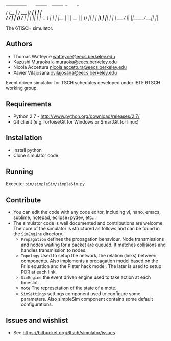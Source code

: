     _________    _____  _____ _    _    
   / /__   __|_ / ____|/ ____| |  | |   
  / /_  | |  (_) (___ | |    | |__| |
 | '_ \ | |  | |\___ \| |    |  __  |
 | (_) || |  | |____) | |____| |  | |
  \___/ |_|  |_|_____/ \_____|_|  |_|

The 6TiSCH simulator.

Authors
-------

* Thomas Watteyne <watteyne@eecs.berkeley.edu>
* Kazushi Muraoka <k-muraoka@eecs.berkeley.edu>
* Nicola Accettura <nicola.accettura@eecs.berkeley.edu>
* Xavier Vilajosana <xvilajosana@eecs.berkeley.edu>

Event driven simulator for TSCH schedules developed under IETF 6TSCH working group.

Requirements
------------

* Python 2.7 - http://www.python.org/download/releases/2.7/
* Git client (e.g TortoiseGit for Windows or SmartGit for linux)

Installation
------------

* Install python
* Clone simulator code.

Running
-------

Execute: `bin/simpleSim/simpleSim.py`

Contribute
----------

* You can edit the code with any code editor, including vi, nano, emacs, sublime, notepad, eclipse+pydev, etc...
* The simulator code is well documented and contributions are welcome. The core of the simulator is structured as follows and can be found in the `SimEngine` directory.
    * `Propagation` defines the propagation behaviour, Node transmissions and nodes waiting for a packet are queued. It matches collisions and handles transmission to nodes.
    * `Topology` Used to setup the network, the relation (links) between components. Also implements a propagation model based on the Friis equation and the Pister hack model. The later is used to setup PDR at each link.
    * `SimEngine` the event driven engine used to take action at each timeslot.
    * `Mote` The represetation of the state of a mote.
    * `SimSettings` settings component used to configure some parameters. Also simpleSim component contains some default configurations.

Issues and wishlist
-------------------

* See https://bitbucket.org/6tsch/simulator/issues